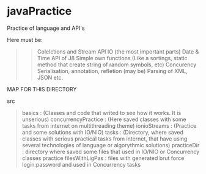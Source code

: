 # javaPractice
Practice of language and API's 

Here must be:
>>Colelctions and Stream API 
>>IO (the most important parts)
>>Date & Time API of J8
>>Simple own functions (Like a sortings, static method that create string of random symbols, etc)
>>Concurency
>>Serialisation, annotation, refletion
>>(may be) Parsing of XML, JSON
etc.


MAP FOR THIS DIRECTORY

src 
> basics : (Classes and code that writed to see how it works. It is unserious)
> concurrencyPractice : (Here saved classes with some tasks from internet on multithreading theme)
> ionioStreams : (Practice and some solutions with IO/NIO)
> tasks : (Directory, where saved classes with serious practical tasks from internet, that have using several technologies of language or algorythmic solutions)
> practiceDir : directory where saved some files that used in IO/NIO or Concurrency classes practice
> filesWithLigPas : files with generated brut force login:password and used in Concurrency tasks

